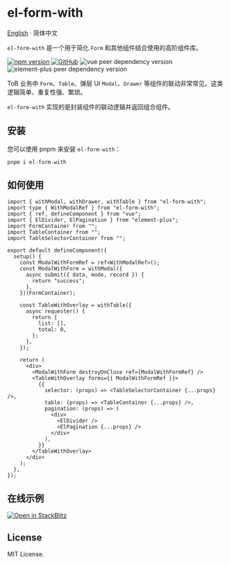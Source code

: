 # el-form-with

[English](./README.md) · 简体中文

<div align="left">

`el-form-with` 是一个用于简化 `Form` 和其他组件结合使用的高阶组件库。

[![npm version](https://img.shields.io/npm/v/el-form-with?style=flat-square)](https://www.npmjs.com/package/el-form-with)
[![GitHub](https://img.shields.io/github/license/binghuis/el-form-with.svg?style=flat-square)](https://github.com/binghuis/el-form-with/blob/main/LICENSE)
![vue peer dependency version](https://img.shields.io/npm/dependency-version/el-form-with/peer/vue?style=flat-square)
![element-plus peer dependency version](https://img.shields.io/npm/dependency-version/el-form-with/peer/element-plus?style=flat-square)

</div>

ToB 业务中 `Form`、`Table`、弹层 UI `Modal`、`Drawer` 等组件的联动非常常见。这类逻辑简单、重复性强、繁琐。

`el-form-with` 实现的是封装组件的联动逻辑并返回组合组件。

## 安装

您可以使用 pnpm 来安装 `el-form-with`：

`pnpm i el-form-with`

## 如何使用

```tsx
import { withModal, withDrawer, withTable } from "el-form-with";
import type { WithModalRef } from "el-form-with";
import { ref, defineComponent } from "vue";
import { ElDivider, ElPagination } from "element-plus";
import FormContainer from "";
import TableContainer from "";
import TableSelectorContainer from "";

export default defineComponent({
  setup() {
    const ModalWithFormRef = ref<WithModalRef>();
    const ModalWithForm = withModal({
      async submit({ data, mode, record }) {
        return "success";
      },
    })(FormContainer);

    const TableWithOverlay = withTable({
      async requester() {
        return {
          list: [],
          total: 0,
        };
      },
    });

    return (
      <div>
        <ModalWithForm destroyOnClose ref={ModalWithFormRef} />
        <TableWithOverlay forms={{ ModalWithFormRef }}>
          {{
            selector: (props) => <TableSelectorContainer {...props} />,
            table: (props) => <TableContainer {...props} />,
            pagination: (props) => (
              <div>
                <ElDivider />
                <ElPagination {...props} />
              </div>
            ),
          }}
        </TableWithOverlay>
      </div>
    );
  },
});
```

## 在线示例

[![Open in StackBlitz](https://developer.stackblitz.com/img/open_in_stackblitz_small.svg)](https://stackblitz.com/github/binghuis/el-form-with/tree/main/samples/basic)

## License

MIT License.
